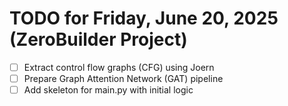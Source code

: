 # TODO for Friday, June 20, 2025 (ZeroBuilder Project)

- [ ] Extract control flow graphs (CFG) using Joern
- [ ] Prepare Graph Attention Network (GAT) pipeline
- [ ] Add skeleton for main.py with initial logic
